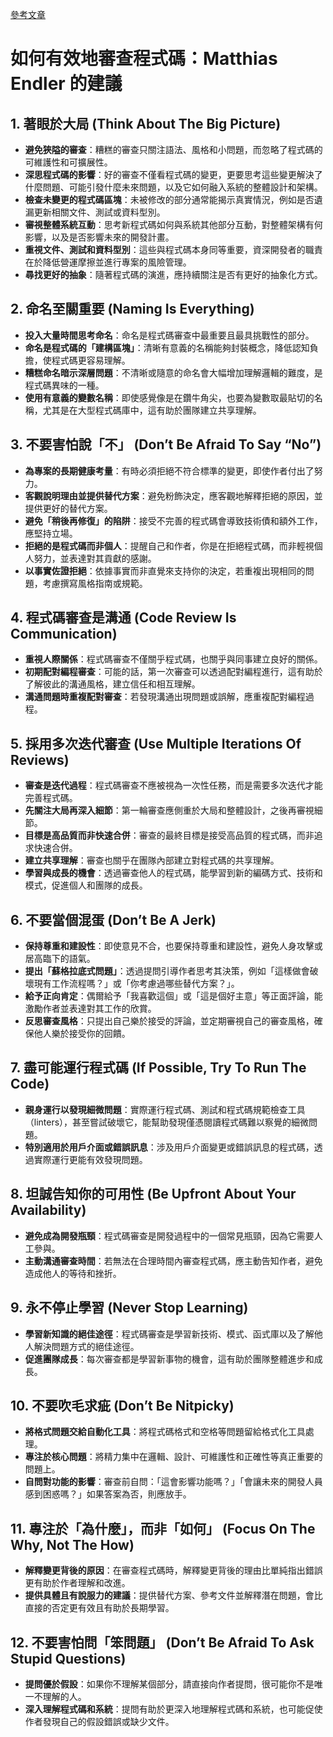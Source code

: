 [參考文章](https://endler.dev/2025/how-to-review-code/?ref=dailydev)
# 如何有效地審查程式碼：Matthias Endler 的建議


## 1. 著眼於大局 (Think About The Big Picture)

*   **避免狹隘的審查**：糟糕的審查只關注語法、風格和小問題，而忽略了程式碼的可維護性和可擴展性。
*   **深思程式碼的影響**：好的審查不僅看程式碼的變更，更要思考這些變更解決了什麼問題、可能引發什麼未來問題，以及它如何融入系統的整體設計和架構。
*   **檢查未變更的程式碼區塊**：未被修改的部分通常能揭示真實情況，例如是否遺漏更新相關文件、測試或資料型別。
*   **審視整體系統互動**：思考新程式碼如何與系統其他部分互動，對整體架構有何影響，以及是否影響未來的開發計畫。
*   **重視文件、測試和資料型別**：這些與程式碼本身同等重要，資深開發者的職責在於降低營運摩擦並進行專案的風險管理。
*   **尋找更好的抽象**：隨著程式碼的演進，應持續關注是否有更好的抽象化方式。

## 2. 命名至關重要 (Naming Is Everything)

*   **投入大量時間思考命名**：命名是程式碼審查中最重要且最具挑戰性的部分。
*   **命名是程式碼的「建構區塊」**：清晰有意義的名稱能夠封裝概念，降低認知負擔，使程式碼更容易理解。
*   **糟糕命名暗示深層問題**：不清晰或隨意的命名會大幅增加理解邏輯的難度，是程式碼異味的一種。
*   **使用有意義的變數名稱**：即使感覺像是在鑽牛角尖，也要為變數取最貼切的名稱，尤其是在大型程式碼庫中，這有助於團隊建立共享理解。

## 3. 不要害怕說「不」 (Don’t Be Afraid To Say “No”)

*   **為專案的長期健康考量**：有時必須拒絕不符合標準的變更，即使作者付出了努力。
*   **客觀說明理由並提供替代方案**：避免粉飾決定，應客觀地解釋拒絕的原因，並提供更好的替代方案。
*   **避免「稍後再修復」的陷阱**：接受不完善的程式碼會導致技術債和額外工作，應堅持立場。
*   **拒絕的是程式碼而非個人**：提醒自己和作者，你是在拒絕程式碼，而非輕視個人努力，並表達對其貢獻的感謝。
*   **以事實佐證拒絕**：依據事實而非直覺來支持你的決定，若重複出現相同的問題，考慮撰寫風格指南或規範。

## 4. 程式碼審查是溝通 (Code Review Is Communication)

*   **重視人際關係**：程式碼審查不僅關乎程式碼，也關乎與同事建立良好的關係。
*   **初期配對編程審查**：可能的話，第一次審查可以透過配對編程進行，這有助於了解彼此的溝通風格，建立信任和相互理解。
*   **溝通問題時重複配對審查**：若發現溝通出現問題或誤解，應重複配對編程過程。

## 5. 採用多次迭代審查 (Use Multiple Iterations Of Reviews)

*   **審查是迭代過程**：程式碼審查不應被視為一次性任務，而是需要多次迭代才能完善程式碼。
*   **先關注大局再深入細節**：第一輪審查應側重於大局和整體設計，之後再審視細節。
*   **目標是高品質而非快速合併**：審查的最終目標是接受高品質的程式碼，而非追求快速合併。
*   **建立共享理解**：審查也關乎在團隊內部建立對程式碼的共享理解。
*   **學習與成長的機會**：透過審查他人的程式碼，能學習到新的編碼方式、技術和模式，促進個人和團隊的成長。

## 6. 不要當個混蛋 (Don’t Be A Jerk)

*   **保持尊重和建設性**：即使意見不合，也要保持尊重和建設性，避免人身攻擊或居高臨下的語氣。
*   **提出「蘇格拉底式問題」**：透過提問引導作者思考其決策，例如「這樣做會破壞現有工作流程嗎？」或「你考慮過哪些替代方案？」。
*   **給予正向肯定**：偶爾給予「我喜歡這個」或「這是個好主意」等正面評論，能激勵作者並表達對其工作的欣賞。
*   **反思審查風格**：只提出自己樂於接受的評論，並定期審視自己的審查風格，確保他人樂於接受你的回饋。

## 7. 盡可能運行程式碼 (If Possible, Try To Run The Code)

*   **親身運行以發現細微問題**：實際運行程式碼、測試和程式碼規範檢查工具（linters），甚至嘗試破壞它，能幫助發現僅憑閱讀程式碼難以察覺的細微問題。
*   **特別適用於用戶介面或錯誤訊息**：涉及用戶介面變更或錯誤訊息的程式碼，透過實際運行更能有效發現問題。

## 8. 坦誠告知你的可用性 (Be Upfront About Your Availability)

*   **避免成為開發瓶頸**：程式碼審查是開發過程中的一個常見瓶頸，因為它需要人工參與。
*   **主動溝通審查時間**：若無法在合理時間內審查程式碼，應主動告知作者，避免造成他人的等待和挫折。

## 9. 永不停止學習 (Never Stop Learning)

*   **學習新知識的絕佳途徑**：程式碼審查是學習新技術、模式、函式庫以及了解他人解決問題方式的絕佳途徑。
*   **促進團隊成長**：每次審查都是學習新事物的機會，這有助於團隊整體進步和成長。

## 10. 不要吹毛求疵 (Don’t Be Nitpicky)

*   **將格式問題交給自動化工具**：將程式碼格式和空格等問題留給格式化工具處理。
*   **專注於核心問題**：將精力集中在邏輯、設計、可維護性和正確性等真正重要的問題上。
*   **自問對功能的影響**：審查前自問：「這會影響功能嗎？」「會讓未來的開發人員感到困惑嗎？」如果答案為否，則應放手。

## 11. 專注於「為什麼」，而非「如何」 (Focus On The Why, Not The How)

*   **解釋變更背後的原因**：在審查程式碼時，解釋變更背後的理由比單純指出錯誤更有助於作者理解和改進。
*   **提供具體且有說服力的建議**：提供替代方案、參考文件並解釋潛在問題，會比直接的否定更有效且有助於長期學習。

## 12. 不要害怕問「笨問題」 (Don’t Be Afraid To Ask Stupid Questions)

*   **提問優於假設**：如果你不理解某個部分，請直接向作者提問，很可能你不是唯一不理解的人。
*   **深入理解程式碼和系統**：提問有助於更深入地理解程式碼和系統，也可能促使作者發現自己的假設錯誤或缺少文件。


